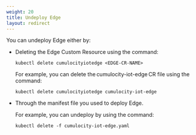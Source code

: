 ```yaml
---
weight: 20
title: Undeploy Edge
layout: redirect
---
```


You can undeploy Edge either by:
- Deleting the Edge Custom Resource using the command:
   
   ```shell
   kubectl delete cumulocityiotedge <EDGE-CR-NAME>
   ```
   For example, you can delete the cumulocity-iot-edge CR file using the command:
   ```shell
   kubectl delete cumulocityiotedge cumulocity-iot-edge
   ```
- Through the manifest file you used to deploy Edge. 

   For example, you can undeploy by using the command:
   
   ```shell
   kubectl delete -f cumulocity-iot-edge.yaml
   ```